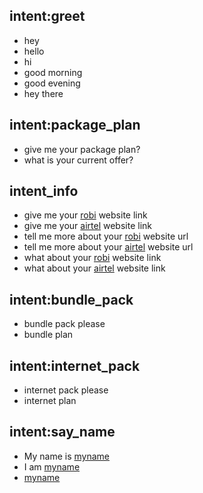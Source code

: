 ## intent:greet
- hey
- hello
- hi
- good morning
- good evening
- hey there

## intent:package_plan
- give me your package plan?
- what is your current offer?

## intent_info
- give me your [robi](weblink) website link
- give me your [airtel](weblink) website link
- tell me more about your [robi](weblink) website url
- tell me more about your [airtel](weblink) website url
- what about your [robi](weblink) website link
- what about your [airtel](weblink) website link

## intent:bundle_pack
- bundle pack please
- bundle plan

## intent:internet_pack
- internet pack please
- internet plan

## intent:say_name
- My name is [myname](name)
- I am [myname](name)
- [myname](name)